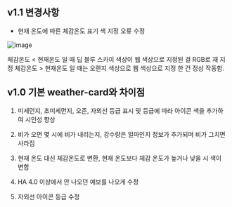 ## v1.1 변경사항

-  현재 온도에 따른 체감온도 표기 색 지정 오류 수정

![image](https://github.com/plplaaa2/HA-weather-card-custom/assets/124797654/5c951744-4d8d-42b0-8b14-4aef09230983)

체감온도 < 현재온도 일 때 딥 블루 스카이 색상이 웹 색상으로 지정된 걸 RGB로 재 지정
체감온도 > 현재온도 일 때는 오렌지 색상으로 웹 색상으로 지정 한 건 정상 작동함.

## v1.0  기본 weather-card와 차이점

1. 미세먼지, 초미세먼지, 오존, 자외선 등급 표시 및 등급에 따라 아이콘 색을 추가하여 시인성 향상

2. 비가 오면 몇 시에 비가 내리는지, 강수량은 얼마인지 정보가 추가되며 비가 그치면 사라짐

3. 현재 온도 대신 체감온도로 변환, 현재 온도보다 체감 온도가 높거나 낮을 시 색이 변함 

4. HA 4.0 이상에서 안 나오던 예보를 나오게 수정

5. 자외선 아이콘 등급 수정
